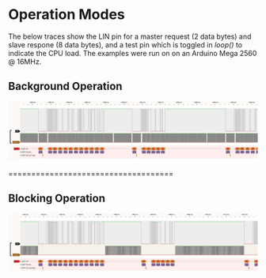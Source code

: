 Operation Modes
====================

The below traces show the LIN pin for a master request (2 data bytes) and slave respone (8 data bytes), and a test pin which is toggled in *loop()* to indicate the CPU load. 
The examples were run on on an Arduino Mega 2560 @ 16MHz.


Background Operation
--------------------

![ ](background_operation.png)

====================================

Blocking Operation
------------------

![ ](blocking_operation.png)
